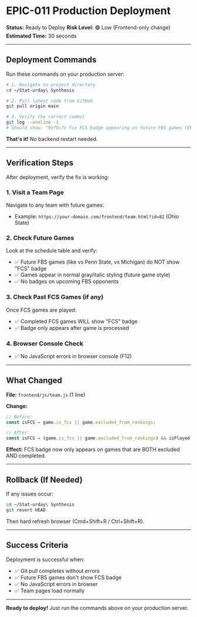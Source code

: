 # EPIC-011 Production Deployment

**Status:** Ready to Deploy
**Risk Level:** 🟢 Low (Frontend-only change)
**Estimated Time:** 30 seconds

---

## Deployment Commands

Run these commands on your production server:

```bash
# 1. Navigate to project directory
cd ~/Stat-urday\ Synthesis

# 2. Pull latest code from GitHub
git pull origin main

# 3. Verify the correct commit
git log --oneline -1
# Should show: "9efbc7c Fix FCS badge appearing on future FBS games (EPIC-011)"
```

**That's it!** No backend restart needed.

---

## Verification Steps

After deployment, verify the fix is working:

### 1. Visit a Team Page
Navigate to any team with future games:
- Example: `https://your-domain.com/frontend/team.html?id=82` (Ohio State)

### 2. Check Future Games
Look at the schedule table and verify:
- ✅ Future FBS games (like vs Penn State, vs Michigan) do NOT show "FCS" badge
- ✅ Games appear in normal gray/italic styling (future game style)
- ✅ No badges on upcoming FBS opponents

### 3. Check Past FCS Games (if any)
Once FCS games are played:
- ✅ Completed FCS games WILL show "FCS" badge
- ✅ Badge only appears after game is processed

### 4. Browser Console Check
- ✅ No JavaScript errors in browser console (F12)

---

## What Changed

**File:** `frontend/js/team.js` (1 line)

**Change:**
```javascript
// Before:
const isFCS = game.is_fcs || game.excluded_from_rankings;

// After:
const isFCS = (game.is_fcs || game.excluded_from_rankings) && isPlayed;
```

**Effect:** FCS badge now only appears on games that are BOTH excluded AND completed.

---

## Rollback (If Needed)

If any issues occur:

```bash
cd ~/Stat-urday\ Synthesis
git revert HEAD
```

Then hard refresh browser (Cmd+Shift+R / Ctrl+Shift+R).

---

## Success Criteria

Deployment is successful when:
- ✅ Git pull completes without errors
- ✅ Future FBS games don't show FCS badge
- ✅ No JavaScript errors in browser
- ✅ Team pages load normally

---

**Ready to deploy!** Just run the commands above on your production server.
